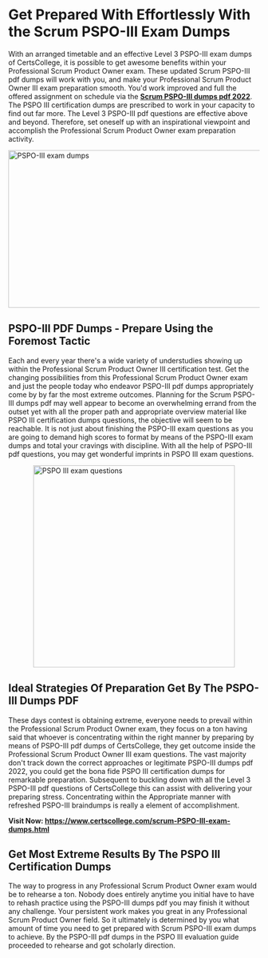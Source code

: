 <h1><strong>Get Prepared With Effortlessly With the Scrum PSPO-III Exam Dumps&nbsp;</strong></h1>
<p><span style="font-weight: 400;">With an arranged timetable and an effective Level 3 PSPO-III exam dumps of CertsCollege, it is possible to get awesome benefits within your Professional Scrum Product Owner exam. These updated Scrum PSPO-III pdf dumps will work with you, and make your Professional Scrum Product Owner III exam preparation smooth. You'd work improved and full the offered assignment on schedule via the <strong><a href="https://www.certscollege.com/scrum-PSPO-III-exam-dumps.html">Scrum PSPO-III dumps pdf 2022</a></strong>. The PSPO III certification dumps are prescribed to work in your capacity to find out far more. The Level 3 PSPO-III pdf questions are effective above and beyond. Therefore, set oneself up with an inspirational viewpoint and accomplish the Professional Scrum Product Owner exam preparation activity.&nbsp;</span></p>
<p><span style="font-weight: 400;"><img style="display: block; margin-left: auto; margin-right: auto;" src="https://i.ibb.co/CPDK3ps/Yellow-and-Blue-Initiative-Blog-Banner.png" alt="PSPO-III exam dumps" width="559" height="315" /></span></p>
<h2><strong>PSPO-III PDF Dumps - Prepare Using the Foremost Tactic</strong></h2>
<p><span style="font-weight: 400;">Each and every year there's a wide variety of understudies showing up within the Professional Scrum Product Owner III certification test. Get the changing possibilities from this Professional Scrum Product Owner exam and just the people today who endeavor PSPO-III pdf dumps appropriately come by by far the most extreme outcomes. Planning for the Scrum PSPO-III dumps pdf may well appear to become an overwhelming errand from the outset yet with all the proper path and appropriate overview material like PSPO III certification dumps questions, the objective will seem to be reachable. It is not just about finishing the PSPO-III exam questions as you are going to demand high scores to format by means of the PSPO-III exam dumps and total your cravings with discipline. With all the help of PSPO-III pdf questions, you may get wonderful imprints in PSPO III exam questions.</span></p>
<p><span style="font-weight: 400;"><a href="https://tinyurl.com/wdffxdf4"><img style="display: block; margin-left: auto; margin-right: auto;" src="https://i.ibb.co/9tMrhdY/Teacher-Appreciation-Invitation.png" alt="PSPO III exam questions " width="404" height="404" /></a></span></p>
<h2><strong>Ideal Strategies Of Preparation Get By The PSPO-III Dumps PDF</strong></h2>
<p><span style="font-weight: 400;">These days contest is obtaining extreme, everyone needs to prevail within the Professional Scrum Product Owner exam, they focus on a ton having said that whoever is concentrating within the right manner by preparing by means of PSPO-III pdf dumps of CertsCollege, they get outcome inside the Professional Scrum Product Owner III exam questions. The vast majority don't track down the correct approaches or legitimate PSPO-III dumps pdf 2022, you could get the bona fide PSPO III certification dumps for remarkable preparation. Subsequent to buckling down with all the Level 3 PSPO-III pdf questions of CertsCollege this can assist with delivering your preparing stress. Concentrating within the Appropriate manner with refreshed PSPO-III braindumps is really a element of accomplishment.</span></p>
<p><span style="font-weight: 400;"><strong>Visit Now: <a href="https://www.certscollege.com/scrum-PSPO-III-exam-dumps.html">https://www.certscollege.com/scrum-PSPO-III-exam-dumps.html</a></strong></span></p>
<h2><strong>Get Most Extreme Results By The PSPO III Certification Dumps</strong></h2>
<p><span style="font-weight: 400;">The way to progress in any Professional Scrum Product Owner exam would be to rehearse a ton. Nobody does entirely anytime you initial have to have to rehash practice using the PSPO-III dumps pdf you may finish it without any challenge. Your persistent work makes you great in any Professional Scrum Product Owner field. So it ultimately is determined by you what amount of time you need to get prepared with Scrum PSPO-III exam dumps to achieve. By the PSPO-III pdf dumps in the PSPO III evaluation guide proceeded to rehearse and got scholarly direction.</span></p>
